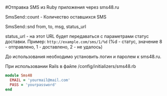 #Отправка SMS из Ruby приложения через sms48.ru

SmsSend::count - Количество оставшихся SMS

SmsSend::snd from, to, msg, status_url

status_url - на этот URL будет передаваться с параметрами статус доставки.
Пример:
``
http://example.com/sms/1/%d
``
(%d - статус, значение 8 - отправлено, 1 - доставлено, 2 - не удалось)

До использования необходимо установить логин 
и паролем к sms48.ru.

При использовании Rails в файле /config/initializers/sms48.rb

```ruby
module Sms48
  EMAIL = 'yourmail@mail.com'
  PASS = 'yourpassword'
end
```